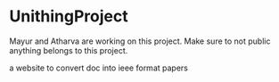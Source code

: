 # UnithingProject
Mayur and Atharva are working on this project. Make sure to not public anything belongs to this project.

a website to convert doc into ieee format papers

